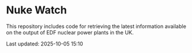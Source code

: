 # Nuke Watch

This repository includes code for retrieving the latest information available on the output of EDF nuclear power plants in the UK.

Last updated: 2025-10-05 15:10